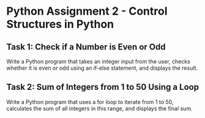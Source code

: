 # Python Assignment 2 - Control Structures in Python

## Task 1: Check if a Number is Even or Odd

Write a Python program that takes an integer input from the user, checks whether it is even or odd using an if-else statement, and displays the result.

## Task 2: Sum of Integers from 1 to 50 Using a Loop

Write a Python program that uses a for loop to iterate from 1 to 50, calculates the sum of all integers in this range, and displays the final sum.
